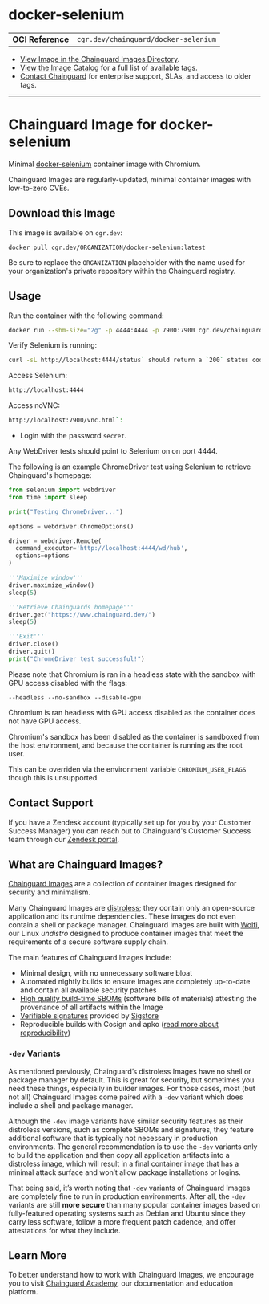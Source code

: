 <!--monopod:start-->
# docker-selenium
| | |
| - | - |
| **OCI Reference** | `cgr.dev/chainguard/docker-selenium` |


* [View Image in the Chainguard Images Directory](https://images.chainguard.dev/directory/image/docker-selenium/overview).
* [View the Image Catalog](https://console.chainguard.dev/images/catalog) for a full list of available tags.
* [Contact Chainguard](https://www.chainguard.dev/chainguard-images) for enterprise support, SLAs, and access to older tags.

---
<!--monopod:end-->

<!--overview:start-->
# Chainguard Image for docker-selenium

Minimal [docker-selenium](https://github.com/SeleniumHQ/docker-selenium) container image with Chromium.

Chainguard Images are regularly-updated, minimal container images with low-to-zero CVEs.
<!--overview:end-->

<!--getting:start-->
## Download this Image
This image is available on `cgr.dev`:

```
docker pull cgr.dev/ORGANIZATION/docker-selenium:latest
```

Be sure to replace the `ORGANIZATION` placeholder with the name used for your organization's private repository within the Chainguard registry.
<!--getting:end-->

<!--body:start-->

## Usage

Run the container with the following command:

```bash
docker run --shm-size="2g" -p 4444:4444 -p 7900:7900 cgr.dev/chainguard/docker-selenium:latest
```

Verify Selenium is running:

```bash
curl -sL http://localhost:4444/status` should return a `200` status code, and the response body should contain `{"value":{"ready":true}}` with 1 `availability: UP` node.
```

Access Selenium:

```bash
http://localhost:4444
```

Access noVNC:

```bash
http://localhost:7900/vnc.html`:
```

* Login with the password `secret`.

Any WebDriver tests should point to Selenium on on port 4444.

The following is an example ChromeDriver test using Selenium to retrieve Chainguard's homepage:

```python
from selenium import webdriver
from time import sleep

print("Testing ChromeDriver...")

options = webdriver.ChromeOptions()

driver = webdriver.Remote(
  command_executor='http://localhost:4444/wd/hub',
  options=options
)

'''Maximize window'''
driver.maximize_window()
sleep(5)

'''Retrieve Chainguards homepage'''
driver.get("https://www.chainguard.dev/")
sleep(5)

'''Exit'''
driver.close()
driver.quit()
print("ChromeDriver test successful!")
```

Please note that Chromium is ran in a headless state with the sandbox with GPU access disabled with the flags:

```
--headless --no-sandbox --disable-gpu
```

Chromium is ran headless with GPU access disabled as the container does not have GPU access.

Chromium's sandbox has been disabled as the container is sandboxed from the host environment, and because the
container is running as the root user.

This can be overriden via the environment variable `CHROMIUM_USER_FLAGS` though this is unsupported.

<!--body:end-->

## Contact Support

If you have a Zendesk account (typically set up for you by your Customer Success Manager) you can reach out to Chainguard's Customer Success team through our [Zendesk portal](https://support.chainguard.dev/hc/en-us).

## What are Chainguard Images?

[Chainguard Images](https://www.chainguard.dev/chainguard-images?utm_source=readmes) are a collection of container images designed for security and minimalism.

Many Chainguard Images are [distroless](https://edu.chainguard.dev/chainguard/chainguard-images/getting-started-distroless/); they contain only an open-source application and its runtime dependencies. These images do not even contain a shell or package manager. Chainguard Images are built with [Wolfi](https://edu.chainguard.dev/open-source/wolfi/overview), our Linux _undistro_ designed to produce container images that meet the requirements of a secure software supply chain.

The main features of Chainguard Images include:

* Minimal design, with no unnecessary software bloat
* Automated nightly builds to ensure Images are completely up-to-date and contain all available security patches
* [High quality build-time SBOMs](https://edu.chainguard.dev/chainguard/chainguard-images/working-with-images/retrieve-image-sboms/) (software bills of materials) attesting the provenance of all artifacts within the Image
* [Verifiable signatures](https://edu.chainguard.dev/chainguard/chainguard-images/working-with-images/retrieve-image-sboms/) provided by [Sigstore](https://edu.chainguard.dev/open-source/sigstore/cosign/an-introduction-to-cosign/)
* Reproducible builds with Cosign and apko ([read more about reproducibility](https://www.chainguard.dev/unchained/reproducing-chainguards-reproducible-image-builds))

### `-dev` Variants

As mentioned previously, Chainguard’s distroless Images have no shell or package manager by default. This is great for security, but sometimes you need these things, especially in builder images. For those cases, most (but not all) Chainguard Images come paired with a `-dev` variant which does include a shell and package manager.

Although the `-dev` image variants have similar security features as their distroless versions, such as complete SBOMs and signatures, they feature additional software that is typically not necessary in production environments. The general recommendation is to use the `-dev` variants only to build the application and then copy all application artifacts into a distroless image, which will result in a final container image that has a minimal attack surface and won’t allow package installations or logins.

That being said, it’s worth noting that `-dev` variants of Chainguard Images are completely fine to run in production environments. After all, the `-dev` variants are still **more secure** than many popular container images based on fully-featured operating systems such as Debian and Ubuntu since they carry less software, follow a more frequent patch cadence, and offer attestations for what they include.

## Learn More

To better understand how to work with Chainguard Images, we encourage you to visit [Chainguard Academy](https://edu.chainguard.dev/), our documentation and education platform.